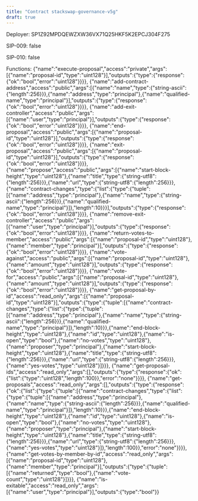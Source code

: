 ```yaml
---
title: "Contract stackswap-governance-v5g"
draft: true
---
```

Deployer: SP1Z92MPDQEWZXW36VX71Q25HKF5K2EPCJ304F275

SIP-009: false

SIP-010: false

Functions:
{"name":"execute-proposal","access":"private","args":[{"name":"proposal-id","type":"uint128"}],"outputs":{"type":{"response":{"ok":"bool","error":"uint128"}}}}, {"name":"add-contract-address","access":"public","args":[{"name":"name","type":{"string-ascii":{"length":256}}},{"name":"address","type":"principal"},{"name":"qualified-name","type":"principal"}],"outputs":{"type":{"response":{"ok":"bool","error":"uint128"}}}}, {"name":"add-exit-controller","access":"public","args":[{"name":"user","type":"principal"}],"outputs":{"type":{"response":{"ok":"bool","error":"uint128"}}}}, {"name":"end-proposal","access":"public","args":[{"name":"proposal-id","type":"uint128"}],"outputs":{"type":{"response":{"ok":"bool","error":"uint128"}}}}, {"name":"exit-proposal","access":"public","args":[{"name":"proposal-id","type":"uint128"}],"outputs":{"type":{"response":{"ok":"bool","error":"uint128"}}}}, {"name":"propose","access":"public","args":[{"name":"start-block-height","type":"uint128"},{"name":"title","type":{"string-utf8":{"length":256}}},{"name":"url","type":{"string-utf8":{"length":256}}},{"name":"contract-changes","type":{"list":{"type":{"tuple":[{"name":"address","type":"principal"},{"name":"name","type":{"string-ascii":{"length":256}}},{"name":"qualified-name","type":"principal"}]},"length":10}}}],"outputs":{"type":{"response":{"ok":"bool","error":"uint128"}}}}, {"name":"remove-exit-controller","access":"public","args":[{"name":"user","type":"principal"}],"outputs":{"type":{"response":{"ok":"bool","error":"uint128"}}}}, {"name":"return-votes-to-member","access":"public","args":[{"name":"proposal-id","type":"uint128"},{"name":"member","type":"principal"}],"outputs":{"type":{"response":{"ok":"bool","error":"uint128"}}}}, {"name":"vote-against","access":"public","args":[{"name":"proposal-id","type":"uint128"},{"name":"amount","type":"uint128"}],"outputs":{"type":{"response":{"ok":"bool","error":"uint128"}}}}, {"name":"vote-for","access":"public","args":[{"name":"proposal-id","type":"uint128"},{"name":"amount","type":"uint128"}],"outputs":{"type":{"response":{"ok":"bool","error":"uint128"}}}}, {"name":"get-proposal-by-id","access":"read_only","args":[{"name":"proposal-id","type":"uint128"}],"outputs":{"type":{"tuple":[{"name":"contract-changes","type":{"list":{"type":{"tuple":[{"name":"address","type":"principal"},{"name":"name","type":{"string-ascii":{"length":256}}},{"name":"qualified-name","type":"principal"}]},"length":10}}},{"name":"end-block-height","type":"uint128"},{"name":"id","type":"uint128"},{"name":"is-open","type":"bool"},{"name":"no-votes","type":"uint128"},{"name":"proposer","type":"principal"},{"name":"start-block-height","type":"uint128"},{"name":"title","type":{"string-utf8":{"length":256}}},{"name":"url","type":{"string-utf8":{"length":256}}},{"name":"yes-votes","type":"uint128"}]}}}, {"name":"get-proposal-ids","access":"read_only","args":[],"outputs":{"type":{"response":{"ok":{"list":{"type":"uint128","length":100}},"error":"none"}}}}, {"name":"get-proposals","access":"read_only","args":[],"outputs":{"type":{"response":{"ok":{"list":{"type":{"tuple":[{"name":"contract-changes","type":{"list":{"type":{"tuple":[{"name":"address","type":"principal"},{"name":"name","type":{"string-ascii":{"length":256}}},{"name":"qualified-name","type":"principal"}]},"length":10}}},{"name":"end-block-height","type":"uint128"},{"name":"id","type":"uint128"},{"name":"is-open","type":"bool"},{"name":"no-votes","type":"uint128"},{"name":"proposer","type":"principal"},{"name":"start-block-height","type":"uint128"},{"name":"title","type":{"string-utf8":{"length":256}}},{"name":"url","type":{"string-utf8":{"length":256}}},{"name":"yes-votes","type":"uint128"}]},"length":100}},"error":"none"}}}}, {"name":"get-votes-by-member-by-id","access":"read_only","args":[{"name":"proposal-id","type":"uint128"},{"name":"member","type":"principal"}],"outputs":{"type":{"tuple":[{"name":"returned","type":"bool"},{"name":"vote-count","type":"uint128"}]}}}, {"name":"is-exitable","access":"read_only","args":[{"name":"user","type":"principal"}],"outputs":{"type":"bool"}}
